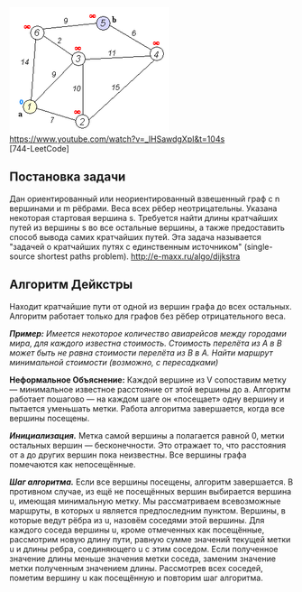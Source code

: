 ![](Dijkstra_Animation.gif)  
https://www.youtube.com/watch?v=_lHSawdgXpI&t=104s  
[744-LeetCode]  
## Постановка задачи  
Дан ориентированный или неориентированный взвешенный граф с n вершинами и m рёбрами. 
Веса всех рёбер неотрицательны. Указана некоторая стартовая вершина s. Требуется 
найти длины кратчайших путей из вершины s во все остальные вершины, а также предоставить 
способ вывода самих кратчайших путей.
Эта задача называется "задачей о кратчайших путях с единственным источником" 
(single-source shortest paths problem).
http://e-maxx.ru/algo/dijkstra

## Алгоритм Дейкстры
Находит кратчайшие пути от одной из вершин графа до всех остальных.
Алгоритм работает только для графов без рёбер отрицательного веса.

***Пример:**
Имеется некоторое количество авиарейсов между городами мира, для каждого известна стоимость. 
Стоимость перелёта из A в B может быть не равна стоимости перелёта из B в A. 
Найти маршрут минимальной стоимости (возможно, с пересадками)*


**Неформальное Объяснение:**
Каждой вершине из V сопоставим метку — минимальное известное расстояние от этой вершины до a.
Алгоритм работает пошагово — на каждом шаге он «посещает» одну вершину и пытается уменьшать метки.
Работа алгоритма завершается, когда все вершины посещены.

***Инициализация.***
Метка самой вершины a полагается равной 0, метки остальных вершин — бесконечности.
Это отражает то, что расстояния от a до других вершин пока неизвестны.
Все вершины графа помечаются как непосещённые.

***Шаг алгоритма.***
Если все вершины посещены, алгоритм завершается.
В противном случае, из ещё не посещённых вершин выбирается вершина u, имеющая минимальную метку.
Мы рассматриваем всевозможные маршруты, в которых u является предпоследним пунктом. 
Вершины, в которые ведут рёбра из u, назовём соседями этой вершины. 
Для каждого соседа вершины u, кроме отмеченных как посещённые, рассмотрим новую длину пути, 
равную сумме значений текущей метки u и длины ребра, соединяющего u с этим соседом.
Если полученное значение длины меньше значения метки соседа, заменим значение метки 
полученным значением длины. 
Рассмотрев всех соседей, пометим вершину u как посещённую и повторим шаг алгоритма.